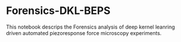 # Forensics-DKL-BEPS
This notebook descrips the Forensics analysis of deep kernel leanring driven automated piezoresponse force microscopy experiments.
